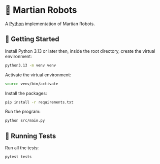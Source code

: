 # 🤖 Martian Robots

A [Python](https://www.python.org) implementation of Martian Robots.

## 🚀 Getting Started

Install Python 3.13 or later then, inside the root directory, create the virtual environment:

```bash
python3.13 -m venv venv
```

Activate the virtual environment:

```bash
source venv/bin/activate
```

Install the packages:

```bash
pip install -r requirements.txt
```

Run the program:

```bash
python src/main.py
```

## 🧪 Running Tests

Run all the tests:

```bash
pytest tests
```
